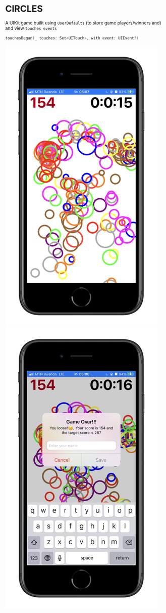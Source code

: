 # CIRCLES


A UIKit game builit using `UserDefaults` (to store game players/winners and) and view `touches events`

```swift
touchesBegan(_ touches: Set<UITouch>, with event: UIEvent?)
```


<img alt="Start View" height="890" src="start.png">&nbsp;&nbsp;&nbsp;&nbsp;<img alt="End View" height="890" src="finish.png">

